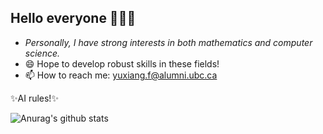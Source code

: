 ## Hello everyone 👋👋👋

- *Personally, I have strong interests in both mathematics and computer science.*
- 😄 Hope to develop robust skills in these fields! 
- 📫 How to reach me: yuxiang.f@alumni.ubc.ca

✨AI rules!✨


![Anurag's github stats](https://github-readme-stats.vercel.app/api?username=blackswanblood&show_icons=true&theme=cobalt)
<!--
**blackswanblood/blackswanblood** is a ✨ _special_ ✨ repository because its `README.md` (this file) appears on your GitHub profile.

Here are some ideas to get you started:

- 🔭 I’m currently working on ...
- 🌱 I’m currently learning ...
- 👯 I’m looking to collaborate on ...
- 🤔 I’m looking for help with ...
- 💬 Ask me about ...
- 📫 How to reach me: ...
- 😄 Pronouns: ...
- ⚡ Fun fact: ...
-->
